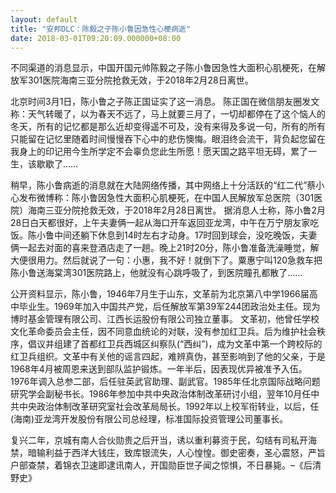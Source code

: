 ```yaml
---
layout: default
title: "安邦DLC：陈毅之子陈小鲁因急性心梗病逝"
date: 2018-03-01T09:20:09.000000+08:00
---
```


不同渠道的消息显示，中国开国元帅陈毅之子陈小鲁因急性大面积心肌梗死，在解放军301医院海南三亚分院抢救无效，于2018年2月28日离世。 

北京时间3月1日，陈小鲁之子陈正国证实了这一消息。 陈正国在微信朋友圈发文称：天气转暖了，以为春天不远了，马上就要三月了，一切却都停在了这个恼人的冬天，所有的记忆都是那么近却变得遥不可及，没有来得及多说一句，所有的所有只能留在记忆里随着时间慢慢吞下心中的悲伤懊悔。眼泪终会流干，背负起您留在我身上的印记用今生所学定不会辜负您此生所愿！愿天国之路平坦无碍，累了一生，该歇歇了…… 

稍早，陈小鲁病逝的消息就在大陆网络传播，其中网络上十分活跃的“红二代”蔡小心发布微博称：陈小鲁因急性大面积心肌梗死，在中国人民解放军总医院（301医院）海南三亚分院抢救无效，于2018年2月28日离世。 据消息人士称，陈小鲁2月28日白天都很好，上午夫妻俩一起从海口开车返回亚龙湾，中午在万宁朋友家吃饭。陈小鲁中间还躺下休息到14时左右才动身。17时回到球会，没吃晚饭，夫妻俩一起去对面的喜来登酒店走了一趟。晚上21时20分，陈小鲁准备洗澡睡觉，解大便很用力。然后就说了一句：小惠，我不好！就倒下了。粟惠宁叫120急救车把陈小鲁送海棠湾301医院路上，他就没有心跳呼吸了，到医院瞳孔都散了…… 

公开资料显示，陈小鲁，1946年7月生于山东，文革前为北京第八中学1966届高中毕业生。1969年加入中国共产党，后任解放军第39军244团政治处主任。现为博时基金管理有限公司、江西长运股份有限公司独立董事。 文革初，他曾任学校文化革命委员会主任，因不同意血统论的对联，没有参加红卫兵。后为维护社会秩序，倡议并组建了首都红卫兵西城区纠察队(“西纠”)，成为文革中第一个跨校际的红卫兵组织。文革中有关他的谣言四起，难辨真伪，甚至影响到了他的父亲，于是1968年4月被周恩来送到部队监护锻炼。一年半后，因表现优异被准予入伍。1976年调入总参二部，后任驻英武官助理、副武官。1985年任北京国际战略问题研究学会副秘书长。1986年参加中共中央政治体制改革研讨小组，翌年10月任中共中央政治体制改革研究室社会改革局局长。1992年以上校军衔转业，以后，任(海南)亚龙湾开发股份有限公司总经理，标准国际投资管理公司董事长。

复兴二年，京城有南人合伙勋贵之后开当，诱以重利募资于民，勾结有司私开海禁，暗输利益于西洋大钱庄，致库银流失，人心惶惶。御史密奏，圣心震怒，严旨户部查禁，着锦衣卫速即逮讯南人，开国勋臣世子闻之惊惧，不日暴毙。–《后清野史》

